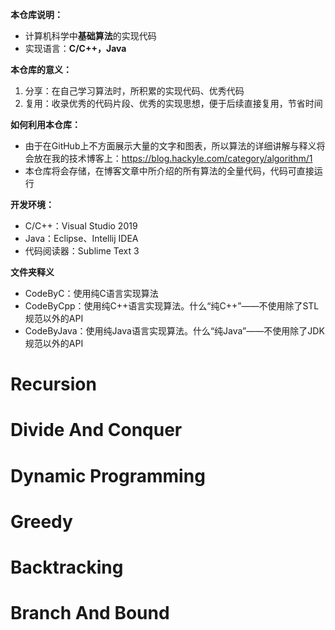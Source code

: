 **本仓库说明：**

- 计算机科学中**基础算法**的实现代码
- 实现语言：**C/C++，Java**

**本仓库的意义：**

1. 分享：在自己学习算法时，所积累的实现代码、优秀代码
2. 复用：收录优秀的代码片段、优秀的实现思想，便于后续直接复用，节省时间

**如何利用本仓库：**

- 由于在GitHub上不方面展示大量的文字和图表，所以算法的详细讲解与释义将会放在我的技术博客上：https://blog.hackyle.com/category/algorithm/1
- 本仓库将会存储，在博客文章中所介绍的所有算法的全量代码，代码可直接运行

**开发环境：**

- C/C++：Visual Studio 2019
- Java：Eclipse、Intellij IDEA
- 代码阅读器：Sublime Text 3

**文件夹释义**

- CodeByC：使用纯C语言实现算法
- CodeByCpp：使用纯C++语言实现算法。什么“纯C++”——不使用除了STL规范以外的API
- CodeByJava：使用纯Java语言实现算法。什么“纯Java”——不使用除了JDK规范以外的API



# Recursion





# Divide And Conquer





# Dynamic Programming





# Greedy





# Backtracking





# Branch And Bound





